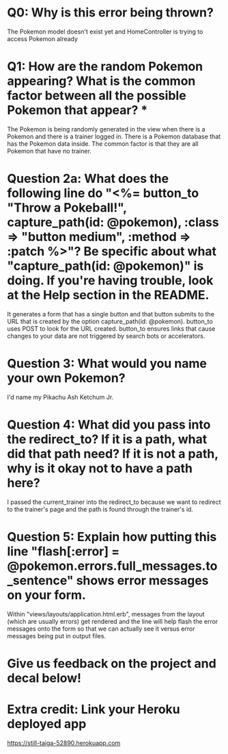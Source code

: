 # Q0: Why is this error being thrown?
  The Pokemon model doesn't exist yet and HomeController is trying to access Pokemon already
# Q1: How are the random Pokemon appearing? What is the common factor between all the possible Pokemon that appear? *
  The Pokemon is being randomly generated in the view when there is a Pokemon and there is a trainer logged in. There is a Pokemon database that has the Pokemon data inside. The common factor is that they are all Pokemon that have no trainer.
# Question 2a: What does the following line do "<%= button_to "Throw a Pokeball!", capture_path(id: @pokemon), :class => "button medium", :method => :patch %>"? Be specific about what "capture_path(id: @pokemon)" is doing. If you're having trouble, look at the Help section in the README.
  It generates a form that has a single button and that button submits to the URL that is created by the option capture_path(id: @pokemon). button_to uses POST to look for the URL created. button_to ensures links that cause changes to your data are not triggered by search bots or accelerators.
# Question 3: What would you name your own Pokemon?
  I'd name my Pikachu Ash Ketchum Jr.
# Question 4: What did you pass into the redirect_to? If it is a path, what did that path need? If it is not a path, why is it okay not to have a path here?
 I passed the current_trainer into the redirect_to because we want to redirect to the trainer's page and the path is found through the trainer's id.
# Question 5: Explain how putting this line "flash[:error] = @pokemon.errors.full_messages.to_sentence" shows error messages on your form.
  Within "views/layouts/application.html.erb", messages from the layout (which are usually errors) get rendered and the line will help flash the error messages onto the form so that we can actually see it versus error messages being put in output files.
# Give us feedback on the project and decal below!

# Extra credit: Link your Heroku deployed app
https://still-taiga-52890.herokuapp.com
